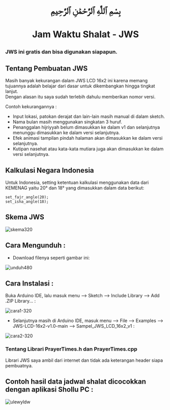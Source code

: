 # <p align="center">بِسْمِ ٱللَّٰهِ ٱلرَّحْمَٰنِ ٱلرَّحِيمِ</p>

# <p align="center">Jam Waktu Shalat - JWS</p>  
    
### JWS ini gratis dan bisa digunakan siapapun.  
  
## Tentang Pembuatan JWS
Masih banyak kekurangan dalam JWS LCD 16x2 ini karena memang tujuannya adalah belajar dari dasar untuk dikembangkan hingga tingkat lanjut.  
Dengan alasan itu saya sudah terlebih dahulu memberikan nomor versi.  
  
Contoh kekurangannya :  
- Input lokasi, patokan derajat dan lain-lain masih manual di dalam sketch.  
- Nama bulan masih menggunakan singkatan 3 huruf.  
- Penanggalan hijriyyah belum dimasukkan ke dalam v1 dan selanjutnya menunggu dimasukkan ke dalam versi selanjutnya.  
- Efek animasi tampilan pindah halaman akan dimasukkan ke dalam versi selanjutnya.  
- Kutipan nasehat atau kata-kata mutiara juga akan dimasukkan ke dalam versi selanjutnya.  

## Kalkulasi Negara Indonesia
Untuk Indonesia, setting ketentuan kalkulasi menggunakan data dari KEMENAG yaitu 20° dan 18° yang dimasukkan dalam data berikut:  
```
set_fajr_angle(20);
set_isha_angle(18);
```
  
## Skema JWS
  
![skema320](https://github.com/chatGaPenTing/JWS-LCD-16x2-v1.0/assets/161785031/747120df-6544-48f8-b799-7773ca537775)
  
## Cara Mengunduh :    
     
- Download filenya seperti gambar ini:
    
![unduh480](https://github.com/chatGaPenTing/JWS-LCD-16x2-v1.0/assets/161785031/2854ff19-05fb-4756-a5ff-1f04ad1ed275)
    
## Cara Instalasi :    
  
Buka Arduino IDE, lalu masuk menu --> Sketch --> Include Library --> Add .ZIP Library... :

![cara1-320](https://github.com/chatGaPenTing/JWS-LCD-16x2-v1.0/assets/161785031/3f306350-7a76-402a-9080-fe2640f5d3cb)
    
- Selanjutnya masih di Arduino IDE, masuk menu --> File --> Examples --> JWS-LCD-16x2-v1.0-main --> Sampel_JWS_LCD_16x2_v1 :
    
![cara2-320](https://github.com/chatGaPenTing/JWS-LCD-16x2-v1.0/assets/161785031/b24a04dc-d3d3-4131-a117-a6186e70bc96)
  
### Tentang Librari PrayerTimes.h dan PrayerTimes.cpp
  
Librari JWS saya ambil dari internet dan tidak ada keterangan header siapa pembuatnya.

## Contoh hasil data jadwal shalat dicocokkan dengan aplikasi Shollu PC :  
  
![ulewyldw](https://github.com/chatGaPenTing/JWS-LCD-16x2-v1.0/assets/161785031/1deccfec-f08d-4a16-96c5-027c24eac047)
